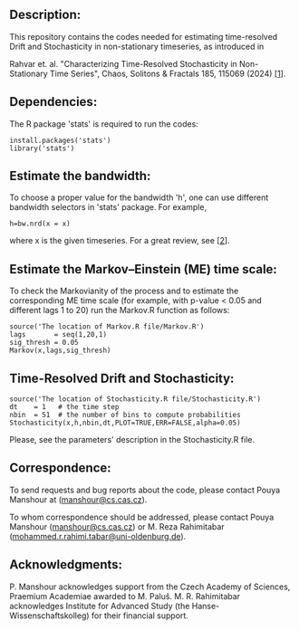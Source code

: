 ## Description:


This repository contains the codes needed for estimating time-resolved Drift and Stochasticity in non-stationary timeseries, as introduced in 

Rahvar et. al. "Characterizing Time-Resolved Stochasticity in Non-Stationary Time Series", Chaos, Solitons & Fractals 185, 115069 (2024) [[1]].

## Dependencies:

The R package 'stats' is required to run the codes:

    install.packages('stats')
    library('stats')


## Estimate the bandwidth: 
To choose a proper value for the bandwidth 'h', one can use different bandwidth selectors in 'stats' package.
For example,
    
    h=bw.nrd(x = x)

where x is the given timeseries. For a great review, see [[2]].


## Estimate the Markov–Einstein (ME) time scale: 
To check the Markovianity of the process and to estimate the corresponding ME time scale (for example, with p-value < 0.05 and different lags 1 to 20) run the Markov.R function as follows:

    source('The location of Markov.R file/Markov.R')
    lags       = seq(1,20,1)
    sig_thresh = 0.05
    Markov(x,lags,sig_thresh)




## Time-Resolved Drift and Stochasticity: 

    source('The location of Stochasticity.R file/Stochasticity.R')
    dt    = 1   # the time step
    nbin  = 51  # the number of bins to compute probabilities
    Stochasticity(x,h,nbin,dt,PLOT=TRUE,ERR=FALSE,alpha=0.05)

Please, see the parameters' description in the Stochasticity.R file.

## Correspondence:
To send requests and bug reports about the code, please contact 
    Pouya Manshour at (manshour@cs.cas.cz).

To whom correspondence should be addressed, please contact 
    Pouya Manshour (manshour@cs.cas.cz) 
    or 
    M. Reza Rahimitabar (mohammed.r.rahimi.tabar@uni-oldenburg.de).


## Acknowledgments:
P. Manshour acknowledges support from the Czech Academy of Sciences, Praemium Academiae awarded to M. Paluš. M. R. Rahimitabar acknowledges Institute for Advanced Study (the Hanse-Wissenschaftskolleg) for their financial support.


[1]: https://doi.org/10.1016/j.chaos.2024.115069
[2]: https://bookdown.org/egarpor/NP-UC3M/kde-i-bwd.html


